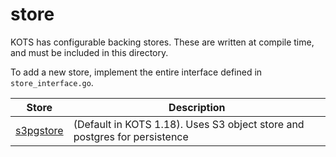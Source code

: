 # store

KOTS has configurable backing stores. 
These are written at compile time, and must be included in this directory.

To add a new store, implement the entire interface defined in `store_interface.go`.


| Store | Description | 
|-------|-------------|
| [s3pgstore](.) | (Default in KOTS 1.18). Uses S3 object store and postgres for persistence |
